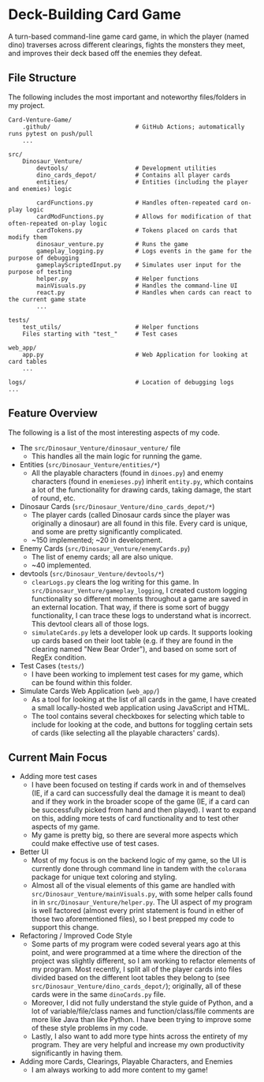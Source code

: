 # Deck-Building Card Game

A turn-based command-line game card game, in which the player (named dino) traverses across different clearings, fights the monsters they meet, and improves their deck based off the enemies they defeat. 

## File Structure

The following includes the most important and noteworthy files/folders in my project.

    Card-Venture-Game/
        .github/                        # GitHub Actions; automatically runs pytest on push/pull
        ...

    src/
        Dinosaur_Venture/
            devtools/                   # Development utilities
            dino_cards_depot/           # Contains all player cards
            entities/                   # Entities (including the player and enemies) logic

            cardFunctions.py            # Handles often-repeated card on-play logic
            cardModFunctions.py         # Allows for modification of that often-repeated on-play logic
            cardTokens.py               # Tokens placed on cards that modify them
            dinosaur_venture.py         # Runs the game
            gameplay_logging.py         # Logs events in the game for the purpose of debugging
            gameplayScriptedInput.py    # Simulates user input for the purpose of testing
            helper.py                   # Helper functions
            mainVisuals.py              # Handles the command-line UI
            react.py                    # Handles when cards can react to the current game state
            ...

    tests/
        test_utils/                     # Helper functions
        Files starting with "test_"     # Test cases

    web_app/
        app.py                          # Web Application for looking at card tables
        ...

    logs/                               # Location of debugging logs
    ...

## Feature Overview

The following is a list of the most interesting aspects of my code.  
- The `src/Dinosaur_Venture/dinosaur_venture/` file
    - This handles all the main logic for running the game. 
- Entities (`src/Dinosaur_Venture/entities/*`)
    - All the playable characters (found in `dinoes.py`) and enemy characters (found in `enemieses.py`) inherit `entity.py`, which contains a lot of the functionality for drawing cards, taking damage, the start of round, etc. 
- Dinosaur Cards (`src/Dinosaur_Venture/dino_cards_depot/*`)
    - The player cards (called Dinosaur cards since the player was originally a dinosaur) are all found in this file. Every card is unique, and some are pretty significantly complicated. 
    - ~150 implemented; ~20 in development.
- Enemy Cards (`src/Dinosaur_Venture/enemyCards.py`)
    - The list of enemy cards; all are also unique. 
    - ~40 implemented.
- devtools (`src/Dinosaur_Venture/devtools/*`)
    - `clearLogs.py` clears the log writing for this game. In `src/Dinosaur_Venture/gameplay_logging`, I created custom logging functionality so different moments throughout a game are saved in an external location. That way, if there is some sort of buggy functionality, I can trace these logs to understand what is incorrect. This devtool clears all of those logs. 
    - `simulateCards.py` lets a developer look up cards. It supports looking up cards based on their loot table (e.g. if they are found in the clearing named "New Bear Order"), and based on some sort of RegEx condition. 
- Test Cases (`tests/`)
    - I have been working to implement test cases for my game, which can be found within this folder.
- Simulate Cards Web Application (`web_app/`)
    - As a tool for looking at the list of all cards in the game, I have created a small locally-hosted web application using JavaScript and HTML.
    - The tool contains several checkboxes for selecting which table to include for looking at the code, and buttons for toggling certain sets of cards (like selecting all the playable characters' cards). 

## Current Main Focus

- Adding more test cases
    - I have been focused on testing if cards work in and of themselves (IE, if a card can successfully deal the damage it is meant to deal) and if they work in the broader scope of the game (IE, if a card can be successfully picked from hand and then played). I want to expand on this, adding more tests of card functionality and to test other aspects of my game. 
    - My game is pretty big, so there are several more aspects which could make effective use of test cases. 
- Better UI
    - Most of my focus is on the backend logic of my game, so the UI is currently done through command line in tandem with the `colorama` package for unique text coloring and styling. 
    - Almost all of the visual elements of this game are handled with `src/Dinosaur_Venture/mainVisuals.py`, with some helper calls found in in `src/Dinosaur_Venture/helper.py`. The UI aspect of my program is well factored (almost every print statement is found in either of those two aforementioned files), so I best prepped my code to support this change. 
- Refactoring / Improved Code Style
    - Some parts of my program were coded several years ago at this point, and were programmed at a time where the direction of the project was slightly different, so I am working to refactor elements of my program. Most recently, I split all of the player cards into files divided based on the different loot tables they belong to (see `src/Dinosaur_Venture/dino_cards_depot/`); originally, all of these cards were in the same `dinoCards.py` file.
    - Moreover, I did not fully understand the style guide of Python, and a lot of variable/file/class names and function/class/file comments are more like Java than like Python. I have been trying to improve some of these style problems in my code. 
    - Lastly, I also want to add more type hints across the entirety of my program. They are very helpful and increase my own productivity significantly in having them.  
- Adding more Cards, Clearings, Playable Characters, and Enemies
    - I am always working to add more content to my game! 